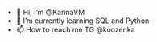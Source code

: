 - 👋 Hi, I’m @KarinaVM
- 🌱 I’m currently learning SQL and Python
- 📫 How to reach me TG @koozenka

<!---
KarinaVM/KarinaVM is a ✨ special ✨ repository because its `README.md` (this file) appears on your GitHub profile.
You can click the Preview link to take a look at your changes.
--->
